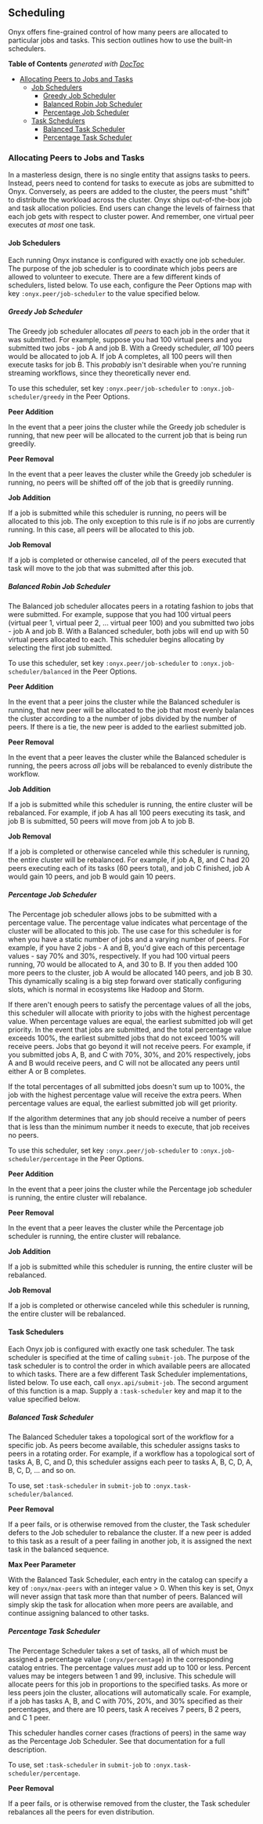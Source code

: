 ## Scheduling

Onyx offers fine-grained control of how many peers are allocated to particular jobs and tasks. This section outlines how to use the built-in schedulers.

<!-- START doctoc generated TOC please keep comment here to allow auto update -->
<!-- DON'T EDIT THIS SECTION, INSTEAD RE-RUN doctoc TO UPDATE -->
**Table of Contents**  *generated with [DocToc](http://doctoc.herokuapp.com/)*

- [Allocating Peers to Jobs and Tasks](#allocating-peers-to-jobs-and-tasks)
  - [Job Schedulers](#job-schedulers)
    - [Greedy Job Scheduler](#greedy-job-scheduler)
    - [Balanced Robin Job Scheduler](#balanced-robin-job-scheduler)
    - [Percentage Job Scheduler](#percentage-job-scheduler)
  - [Task Schedulers](#task-schedulers)
    - [Balanced Task Scheduler](#balanced-task-scheduler)
    - [Percentage Task Scheduler](#percentage-task-scheduler)

<!-- END doctoc generated TOC please keep comment here to allow auto update -->

### Allocating Peers to Jobs and Tasks

In a masterless design, there is no single entity that assigns tasks to peers. Instead, peers need to contend for tasks to execute as jobs are submitted to Onyx. Conversely, as peers are added to the cluster, the peers must "shift" to distribute the workload across the cluster. Onyx ships out-of-the-box job and task allocation policies. End users can change the levels of fairness that each job gets with respect to cluster power. And remember, one virtual peer executes *at most* one task.

#### Job Schedulers

Each running Onyx instance is configured with exactly one job scheduler. The purpose of the job scheduler is to coordinate which jobs peers are allowed to volunteer to execute. There are a few different kinds of schedulers, listed below. To use each, configure the Peer Options map with key `:onyx.peer/job-scheduler` to the value specified below.

##### Greedy Job Scheduler

The Greedy job scheduler allocates *all peers* to each job in the order that it was submitted. For example, suppose you had 100 virtual peers and you submitted two jobs - job A and job B. With a Greedy scheduler, *all* 100 peers would be allocated to job A. If job A completes, all 100 peers will then execute tasks for job B. This *probably* isn't desirable when you're running streaming workflows, since they theoretically never end.

To use this scheduler, set key `:onyx.peer/job-scheduler` to `:onyx.job-scheduler/greedy` in the Peer Options.

**Peer Addition**

In the event that a peer joins the cluster while the Greedy job scheduler is running, that new peer will be allocated to the current job that is being run greedily.

**Peer Removal**

In the event that a peer leaves the cluster while the Greedy job scheduler is running, no peers will be shifted off of the job that is greedily running.

**Job Addition**

If a job is submitted while this scheduler is running, no peers will be allocated to this job. The only exception to this rule is if *no* jobs are currently running. In this case, all peers will be allocated to this job.

**Job Removal**

If a job is completed or otherwise canceled, *all* of the peers executed that task will move to the job that was submitted after this job.

##### Balanced Robin Job Scheduler

The Balanced job scheduler allocates peers in a rotating fashion to jobs that were submitted. For example, suppose that you had 100 virtual peers (virtual peer 1, virtual peer 2, ... virtual peer 100) and you submitted two jobs - job A and job B. With a Balanced scheduler, both jobs will end up with 50 virtual peers allocated to each. This scheduler begins allocating by selecting the first job submitted.

To use this scheduler, set key `:onyx.peer/job-scheduler` to `:onyx.job-scheduler/balanced` in the Peer Options.

**Peer Addition**

In the event that a peer joins the cluster while the Balanced scheduler is running, that new peer will be allocated to the job that most evenly balances the cluster according to a the number of jobs divided by the number of peers. If there is a tie, the new peer is added to the earliest submitted job.

**Peer Removal**

In the event that a peer leaves the cluster while the Balanced scheduler is running, the peers across *all* jobs will be rebalanced to evenly distribute the workflow.

**Job Addition**

If a job is submitted while this scheduler is running, the entire cluster will be rebalanced. For example, if job A has all 100 peers executing its task, and job B is submitted, 50 peers will move from job A to job B.

**Job Removal**

If a job is completed or otherwise canceled while this scheduler is running, the entire cluster will be rebalanced. For example, if job A, B, and C had 20 peers executing each of its tasks (60 peers total), and job C finished, job A would gain 10 peers, and job B would gain 10 peers.

##### Percentage Job Scheduler

The Percentage job scheduler allows jobs to be submitted with a percentage value. The percentage value indicates what percentage of the cluster will be allocated to this job. The use case for this scheduler is for when you have a static number of jobs and a varying number of peers. For example, if you have 2 jobs - A and B, you'd give each of this percentage values - say 70% and 30%, respectively. If you had 100 virtual peers running, 70 would be allocated to A, and 30 to B. If you then added 100 more peers to the cluster, job A would be allocated 140 peers, and job B 30. This dynamically scaling is a big step forward over statically configuring slots, which is normal in ecosystems like Hadoop and Storm.

If there aren't enough peers to satisfy the percentage values of all the jobs, this scheduler will allocate with priority to jobs with the highest percentage value. When percentage values are equal, the earliest submitted job will get priority. In the event that jobs are submitted, and the total percentage value exceeds 100%, the earliest submitted jobs that do not exceed 100% will receive peers. Jobs that go beyond it will not receive peers. For example, if you submitted jobs A, B, and C with 70%, 30%, and 20% respectively, jobs A and B would receive peers, and C will not be allocated any peers until either A or B completes.

If the total percentages of all submitted jobs doesn't sum up to 100%, the job with the highest percentage value will receive the extra peers. When percentage values are equal, the earliest submitted job will get priority.

If the algorithm determines that any job should receive a number of peers that is less than the minimum number it needs to execute, that job receives no peers.

To use this scheduler, set key `:onyx.peer/job-scheduler` to `:onyx.job-scheduler/percentage` in the Peer Options.

**Peer Addition**

In the event that a peer joins the cluster while the Percentage job scheduler is running, the entire cluster will rebalance.

**Peer Removal**

In the event that a peer leaves the cluster while the Percentage job scheduler is running, the entire cluster will rebalance.

**Job Addition**

If a job is submitted while this scheduler is running, the entire cluster will be rebalanced.

**Job Removal**

If a job is completed or otherwise canceled while this scheduler is running, the entire cluster will be rebalanced.

#### Task Schedulers

Each Onyx job is configured with exactly one task scheduler. The task scheduler is specified at the time of calling `submit-job`. The purpose of the task scheduler is to control the order in which available peers are allocated to which tasks. There are a few different Task Scheduler implementations, listed below. To use each, call `onyx.api/submit-job`. The second argument of this function is a map. Supply a `:task-scheduler` key and map it to the value specified below.

##### Balanced Task Scheduler

The Balanced Scheduler takes a topological sort of the workflow for a specific job. As peers become available, this scheduler assigns tasks to peers in a rotating order. For example, if a workflow has a topological sort of tasks A, B, C, and D, this scheduler assigns each peer to tasks A, B, C, D, A, B, C, D, ... and so on.

To use, set `:task-scheduler` in `submit-job` to `:onyx.task-scheduler/balanced`.

**Peer Removal**

If a peer fails, or is otherwise removed from the cluster, the Task scheduler defers to the Job scheduler to rebalance the cluster. If a new peer is added to this task as a result of a peer failing in another job, it is assigned the next task in the balanced sequence.

**Max Peer Parameter**

With the Balanced Task Scheduler, each entry in the catalog can specify a key of `:onyx/max-peers` with an integer value > 0. When this key is set, Onyx will never assign that task more than that number of peers. Balanced will simply skip the task for allocation when more peers are available, and continue assigning balanced to other tasks.

##### Percentage Task Scheduler

The Percentage Scheduler takes a set of tasks, all of which must be assigned a percentage value (`:onyx/percentage`) in the corresponding catalog entries. The percentage values *must* add up to 100 or less. Percent values may be integers between 1 and 99, inclusive. This schedule will allocate peers for this job in proportions to the specified tasks. As more or less peers join the cluster, allocations will automatically scale. For example, if a job has tasks A, B, and C with 70%, 20%, and 30% specified as their percentages, and there are 10 peers, task A receives 7 peers, B 2 peers, and C 1 peer.

This scheduler handles corner cases (fractions of peers) in the same way as the Percentage Job Scheduler. See that documentation for a full description.

To use, set `:task-scheduler` in `submit-job` to `:onyx.task-scheduler/percentage`.

**Peer Removal**

If a peer fails, or is otherwise removed from the cluster, the Task scheduler rebalances all the peers for even distribution.
